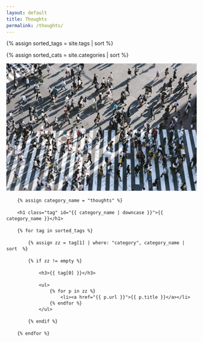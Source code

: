 ```yaml
---
layout: default
title: Thoughts
permalink: /thoughts/
---
```


{% assign sorted_tags = site.tags | sort %}

{% assign sorted_cats = site.categories | sort %}


<img src="img/people.jpg" />


<div class="posts">
    


        {% assign category_name = "thoughts" %}

        <h1 class="tag" id="{{ category_name | downcase }}">{{ category_name }}</h1>

        {% for tag in sorted_tags %}

            {% assign zz = tag[1] | where: "category", category_name | sort  %}
            
            {% if zz != empty %}
                
                <h3>{{ tag[0] }}</h3>

                <ul>
                    {% for p in zz %}
                        <li><a href="{{ p.url }}">{{ p.title }}</a></li>
                    {% endfor %}
                </ul>

            {% endif %}
        
        {% endfor %}





</div>

